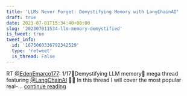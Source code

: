 ```yaml
---
title: 'LLMs Never Forget: Demystifying Memory with LangChainAI'
draft: true
date: 2023-07-01T15:34:40+00:00
slug: '202307011534-llm-memory-demystified'
is_tweet: true
tweet_info:
  id: '1675060336792342529'
  type: 'retweet'
  is_thread: False
---
```




RT [@EdenEmarco177](https://x.com/EdenEmarco177): 1/17🧵Demystifying LLM memory🧠 mega thread featuring [@LangChainAI](https://x.com/LangChainAI)  🦜🔗 
In this thread I will cover the most popular real-… [continue reading](https://x.com/sytelus/status/1675060336792342529)
